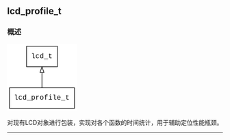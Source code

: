 ## lcd\_profile\_t
### 概述
![image](images/lcd_profile_t_0.png)

对现有LCD对象进行包装，实现对各个函数的时间统计，用于辅助定位性能瓶颈。

----------------------------------
